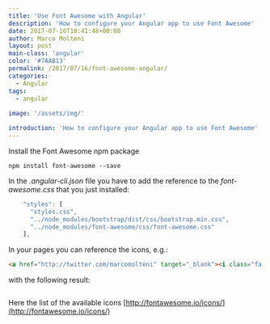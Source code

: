 ```yaml
---
title: 'Use Font Awesome with Angular'
description: 'How to configure your Angular app to use Font Awesome'
date: 2017-07-16T10:41:48+00:00
author: Marco Molteni
layout: post
main-class: 'angular'
color: '#7AAB13'
permalink: /2017/07/16/font-awesome-angular/
categories:
  - Angular
tags:
  - angular
 
image: '/assets/img/'

introduction: 'How to configure your Angular app to use Font Awesome'
---
```

Install the Font Awesome npm package
```
npm install font-awesome --save
```

In the _.angular-cli.json_ file you have to add the reference to the _font-awesome.css_ that you just installed:
```javascript
	"styles": [
	  "styles.css",
	  "../node_modules/bootstrap/dist/css/bootstrap.min.css",
	  "../node_modules/font-awesome/css/font-awesome.css"
	],
```

In your pages you can reference the icons, e.g.:

```html
<a href="http://twitter.com/marcomolteni" target="_blank"><i class="fa fa-twitter fa-2x menu-icon" aria-hidden="true"></i></a>
```
with the following result: 
<a href="http://twitter.com/marcomolteni" target="_blank"><i class="fa fa-twitter fa-2x menu-icon" aria-hidden="true"></i></a>

[<img src="{{site.baseurl}}/assets/img/uploads/2017/07/16/footer.png" alt=""/>]({{site.baseurl}}/assets/img/uploads/2017/07/16/footer.png)

Here the list of the available icons [http://fontawesome.io/icons/](http://fontawesome.io/icons/)
